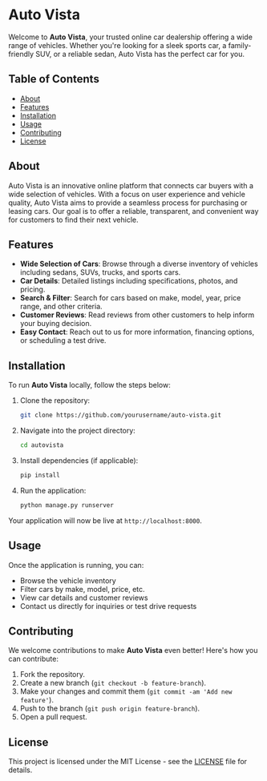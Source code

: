 # Auto Vista

Welcome to **Auto Vista**, your trusted online car dealership offering a wide range of vehicles. Whether you're looking for a sleek sports car, a family-friendly SUV, or a reliable sedan, Auto Vista has the perfect car for you.

## Table of Contents
- [About](#about)
- [Features](#features)
- [Installation](#installation)
- [Usage](#usage)
- [Contributing](#contributing)
- [License](#license)

## About

Auto Vista is an innovative online platform that connects car buyers with a wide selection of vehicles. With a focus on user experience and vehicle quality, Auto Vista aims to provide a seamless process for purchasing or leasing cars. Our goal is to offer a reliable, transparent, and convenient way for customers to find their next vehicle.

## Features

- **Wide Selection of Cars**: Browse through a diverse inventory of vehicles including sedans, SUVs, trucks, and sports cars.
- **Car Details**: Detailed listings including specifications, photos, and pricing.
- **Search & Filter**: Search for cars based on make, model, year, price range, and other criteria.
- **Customer Reviews**: Read reviews from other customers to help inform your buying decision.
- **Easy Contact**: Reach out to us for more information, financing options, or scheduling a test drive.

## Installation

To run **Auto Vista** locally, follow the steps below:

1. Clone the repository:
    ```bash
    git clone https://github.com/yourusername/auto-vista.git
    ```

2. Navigate into the project directory:
    ```bash
    cd autovista
    ```

3. Install dependencies (if applicable):
    ```bash
    pip install
    ```

4. Run the application:
    ```bash
    python manage.py runserver
    ```

Your application will now be live at `http://localhost:8000`.

## Usage

Once the application is running, you can:

- Browse the vehicle inventory
- Filter cars by make, model, price, etc.
- View car details and customer reviews
- Contact us directly for inquiries or test drive requests

## Contributing

We welcome contributions to make **Auto Vista** even better! Here's how you can contribute:

1. Fork the repository.
2. Create a new branch (`git checkout -b feature-branch`).
3. Make your changes and commit them (`git commit -am 'Add new feature'`).
4. Push to the branch (`git push origin feature-branch`).
5. Open a pull request.

## License

This project is licensed under the MIT License - see the [LICENSE](LICENSE) file for details.
